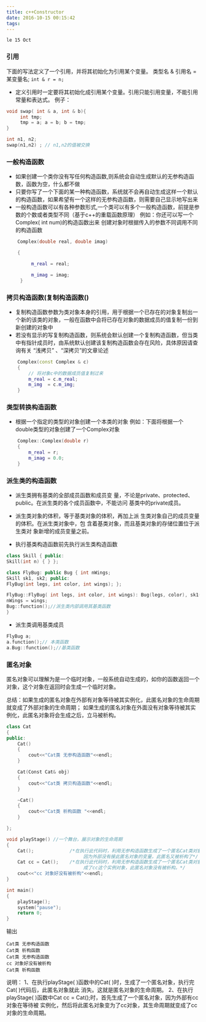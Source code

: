 ```yaml
---
title: c++Constructor
date: 2016-10-15 00:15:42
tags:
---
```

`le 15 Oct`

### 引用
下面的写法定义了一个引用，并将其初始化为引用某个变量。
类型名 & 引用名 = 某变量名;
`int & r = n;`
- 定义引用时一定要将其初始化成引用某个变量。引用只能引用变量，不能引用常量和表达式。
例子：
```c++
void swap( int & a, int & b){
     int tmp;
     tmp = a; a = b; b = tmp;
}

int n1, n2;
swap(n1,n2) ; // n1,n2的值被交换
```

### 一般构造函数
- 如果创建一个类你没有写任何构造函数,则系统会自动生成默认的无参构造函数，函数为空，什么都不做
- 只要你写了一个下面的某一种构造函数，系统就不会再自动生成这样一个默认的构造函数，如果希望有一个这样的无参构造函数，则需要自己显示地写出来
- 一般构造函数可以有各种参数形式,一个类可以有多个一般构造函数，前提是参数的个数或者类型不同（基于c++的重载函数原理）
例如：你还可以写一个 Complex( int num)的构造函数出来
创建对象时根据传入的参数不同调用不同的构造函数
```c++
    Complex(double real, double imag)

    {

         m_real = real;

         m_imag = imag;
     }
```

### 拷贝构造函数(复制构造函数()
- 复制构造函数参数为类对象本身的引用，用于根据一个已存在的对象复制出一个新的该类的对象，一般在函数中会将已存在对象的数据成员的值复制一份到新创建的对象中
- 若没有显示的写复制构造函数，则系统会默认创建一个复制构造函数，但当类中有指针成员时，由系统默认创建该复制构造函数会存在风险，具体原因请查询有关 “浅拷贝” 、“深拷贝”的文章论述
```c++
    Complex(const Complex & c)
    {
        // 将对象c中的数据成员值复制过来
        m_real = c.m_real;
        m_img  = c.m_img;
    }
```

###  类型转换构造函数
- 根据一个指定的类型的对象创建一个本类的对象
例如：下面将根据一个double类型的对象创建了一个Complex对象
```c++
    Complex::Complex(double r)
    {
        m_real = r;
        m_imag = 0.0;
    }
```

### 派生类的构造函数

- 派生类拥有基类的全部成员函数和成员变
量，不论是private、protected、public。在派生类的各个成员函数中，不能访问
基类中的private成员。
- 派生类对象的体积，等于基类对象的体积，再加上派
生类对象自己的成员变量的体积。在派生类对象中，包
含着基类对象，而且基类对象的存储位置位于派生类对
象新增的成员变量之前。

- 执行基类构造函数前先执行派生类构造函数
```c++
class Skill { public:
Skill(int n) { } };

class FlyBug: public Bug { int nWings;
Skill sk1, sk2; public:
FlyBug(int legs, int color, int wings); };

FlyBug::FlyBug( int legs, int color, int wings): Bug(legs, color), sk1(5), sk2(color) {
nWings = wings; 
Bug::function();//派生类内部调用其基类函数
}
```

- 派生类调用基类成员
```c++
FlyBug a; 
a.function();// 本类函数
a.Bug::function();//基类函数

```

### 匿名对象

匿名对象可以理解为是一个临时对象，一般系统自动生成的，如你的函数返回一个对象，这个对象在返回时会生成一个临时对象。

总结：如果生成的匿名对象在外部有对象等待被其实例化，此匿名对象的生命周期就变成了外部对象的生命周期；
如果生成的匿名对象在外面没有对象等待被其实例化，此匿名对象将会生成之后，立马被析构。

```c++
class Cat
{
public:
    Cat()
    {
        cout<<"Cat类 无参构造函数"<<endl;
    }

    Cat(Const Cat& obj)
    {
        cout<<"Cat类 拷贝构造函数"<<endl;
    }

    ~Cat()
    {
        cout<<"Cat类 析构函数 "<<endl;
    }

};

void playStage() //一个舞台，展示对象的生命周期
{
    Cat();             /*在执行此代码时，利用无参构造函数生成了一个匿名Cat类对象；执行完此行代码，
                            因为外部没有接此匿名对象的变量，此匿名又被析构了*/
    Cat cc = Cat();    /*在执行此代码时，利用无参构造函数生成了一个匿名Cat类对象；然后将此匿名变
                            成了cc这个实例对象，此匿名对象没有被析构。*/
    cout<<"cc 对象好没有被析构"<<endl;    
}

int main()
{
    playStage();
    system("pause");
    return 0;
}
```
输出
```
Cat类 无参构造函数
Cat类 析构函数
Cat类 无参构造函数
cc 对象好没有被析构
Cat类 析构函数
```
说明：
1、在执行playStage( )函数中的Cat( )时，生成了一个匿名对象，执行完Cat( )代码后，此匿名对象就此
消失。这就是匿名对象的生命周期。
2、在执行playStage( )函数中Cat cc = Cat();时，首先生成了一个匿名对象，因为外部有cc对象在等待被
实例化，然后将此匿名对象变为了cc对象，其生命周期就变成了cc对象的生命周期。
